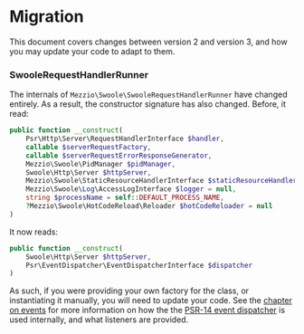# Migration

This document covers changes between version 2 and version 3, and how you may
update your code to adapt to them.

### SwooleRequestHandlerRunner

The internals of `Mezzio\Swoole\SwooleRequestHandlerRunner` have changed entirely.
As a result, the constructor signature has also changed.
Before, it read:

```php
public function __construct(
    Psr\Http\Server\RequestHandlerInterface $handler,
    callable $serverRequestFactory,
    callable $serverRequestErrorResponseGenerator,
    Mezzio\Swoole\PidManager $pidManager,
    Swoole\Http\Server $httpServer,
    Mezzio\Swoole\StaticResourceHandlerInterface $staticResourceHandler = null,
    Mezzio\Swoole\Log\AccessLogInterface $logger = null,
    string $processName = self::DEFAULT_PROCESS_NAME,
    ?Mezzio\Swoole\HotCodeReload\Reloader $hotCodeReloader = null
)
```

It now reads:

```php
public function __construct(
    Swoole\Http\Server $httpServer,
    Psr\EventDispatcher\EventDispatcherInterface $dispatcher
)
```

As such, if you were providing your own factory for the class, or instantiating it manually, you will need to update your code.
See the [chapter on events](events.md) for more information on how the the [PSR-14 event dispatcher](https://www.php-fig.org/psr/psr-14/) is used internally, and what listeners are provided.

